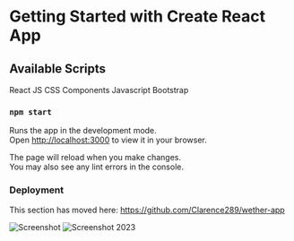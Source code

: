 # Getting Started with Create React App



## Available Scripts
React JS
CSS
Components
Javascript
Bootstrap


### `npm start`

Runs the app in the development mode.\
Open [http://localhost:3000](http://localhost:3000) to view it in your browser.

The page will reload when you make changes.\
You may also see any lint errors in the console.



### Deployment

This section has moved here: https://github.com/Clarence289/wether-app

![Screenshot ](https://github.com/Clarence289/wether-app/assets/81553212/daee7d59-5f7f-45dc-9b64-d6dffa063856)
![Screenshot 2023](https://github.com/Clarence289/wether-app/assets/81553212/f30daac5-6499-4d79-98ad-ba5d9a925bf1)

